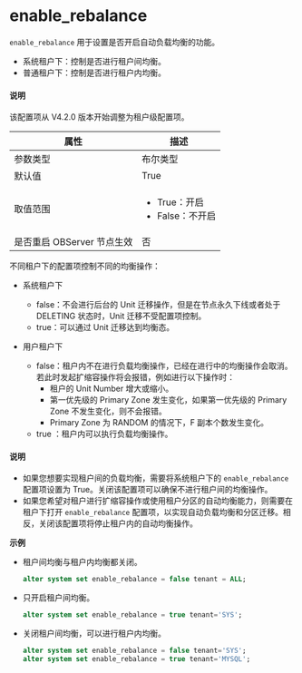 # enable_rebalance

`enable_rebalance` 用于设置是否开启自动负载均衡的功能。

* 系统租户下：控制是否进行租户间均衡。
* 普通租户下：控制是否进行租户内均衡。

<main id="notice" type='explain'>
<h4>说明</h4>
<p>该配置项从 V4.2.0 版本开始调整为租户级配置项。</p>
</main>

| **属性** | **描述** |
| --- | --- |
| 参数类型 | 布尔类型 |
| 默认值 | True |
| 取值范围 |<ul><li>  True：开启 </li><li> False：不开启 </li></ul>|
| 是否重启 OBServer 节点生效 | 否 |

不同租户下的配置项控制不同的均衡操作：

* 系统租户下
  * false：不会进行后台的 Unit 迁移操作，但是在节点永久下线或者处于 DELETING 状态时，Unit 迁移不受配置项控制。
  * true：可以通过 Unit 迁移达到均衡态。

* 用户租户下
  * false：租户内不在进行负载均衡操作，已经在进行中的均衡操作会取消。若此时发起扩缩容操作将会报错，例如进行以下操作时：
    * 租户的 Unit Number 增大或缩小。
    * 第一优先级的 Primary Zone 发生变化，如果第一优先级的 Primary Zone 不发生变化，则不会报错。
    * Primary Zone 为 RANDOM 的情况下，F 副本个数发生变化。
  * true ：租户内可以执行负载均衡操作。

<main id="notice" type='explain'>
  <h4>说明</h4>
  <ul>
  <li>如果您想要实现租户间的负载均衡，需要将系统租户下的 <code>enable_rebalance</code> 配置项设置为 True。关闭该配置项可以确保不进行租户间的均衡操作。</li>
  <li> 如果您希望对租户进行扩缩容操作或使用租户分区的自动均衡能力，则需要在租户下打开 <code>enable_rebalance</code> 配置项，以实现自动负载均衡和分区迁移。相反，关闭该配置项将停止租户内的自动均衡操作。</li>
  </ul>
</main>

**示例**

* 租户间均衡与租户内均衡都关闭。

    ```sql
    alter system set enable_rebalance = false tenant = ALL;
    ```

* 只开启租户间均衡。

    ```sql
    alter system set enable_rebalance = true tenant='SYS';
    ```

* 关闭租户间均衡，可以进行租户内均衡。

    ```sql
    alter system set enable_rebalance = false tenant='SYS';
    alter system set enable_rebalance = true tenant='MYSQL';
    ```
